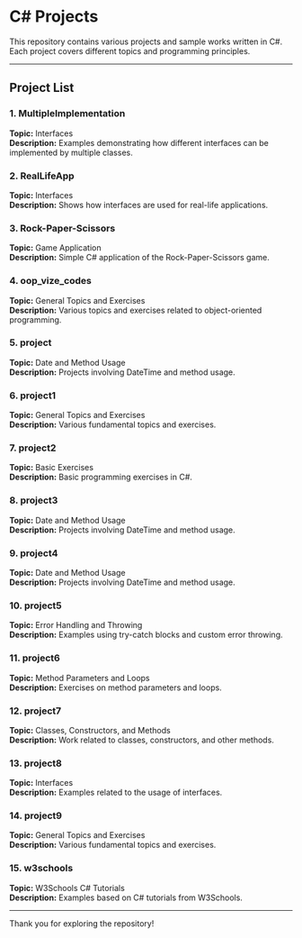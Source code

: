 # C# Projects

This repository contains various projects and sample works written in C#. Each project covers different topics and programming principles.

---

## Project List

### 1. MultipleImplementation
**Topic:** Interfaces  
**Description:** Examples demonstrating how different interfaces can be implemented by multiple classes.

### 2. RealLifeApp
**Topic:** Interfaces  
**Description:** Shows how interfaces are used for real-life applications.

### 3. Rock-Paper-Scissors
**Topic:** Game Application  
**Description:** Simple C# application of the Rock-Paper-Scissors game.

### 4. oop_vize_codes
**Topic:** General Topics and Exercises  
**Description:** Various topics and exercises related to object-oriented programming.

### 5. project
**Topic:** Date and Method Usage  
**Description:** Projects involving DateTime and method usage.

### 6. project1
**Topic:** General Topics and Exercises  
**Description:** Various fundamental topics and exercises.

### 7. project2
**Topic:** Basic Exercises  
**Description:** Basic programming exercises in C#.

### 8. project3
**Topic:** Date and Method Usage  
**Description:** Projects involving DateTime and method usage.

### 9. project4
**Topic:** Date and Method Usage  
**Description:** Projects involving DateTime and method usage.

### 10. project5
**Topic:** Error Handling and Throwing  
**Description:** Examples using try-catch blocks and custom error throwing.

### 11. project6
**Topic:** Method Parameters and Loops  
**Description:** Exercises on method parameters and loops.

### 12. project7
**Topic:** Classes, Constructors, and Methods  
**Description:** Work related to classes, constructors, and other methods.

### 13. project8
**Topic:** Interfaces  
**Description:** Examples related to the usage of interfaces.

### 14. project9
**Topic:** General Topics and Exercises  
**Description:** Various fundamental topics and exercises.

### 15. w3schools
**Topic:** W3Schools C# Tutorials  
**Description:** Examples based on C# tutorials from W3Schools.

---

Thank you for exploring the repository!
